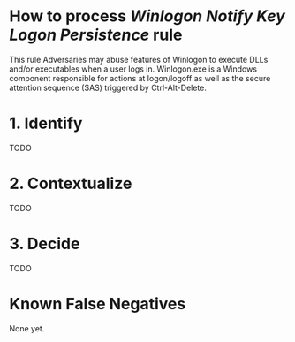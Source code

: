 # How to process *Winlogon Notify Key Logon Persistence* rule
This rule Adversaries may abuse features of Winlogon to execute DLLs and/or executables when a user logs in.
Winlogon.exe is a Windows component responsible for actions at logon/logoff as well as the secure attention sequence (SAS) triggered by Ctrl-Alt-Delete.

# 1. Identify
TODO

# 2. Contextualize
TODO

# 3. Decide
TODO

# Known False Negatives
None yet.
